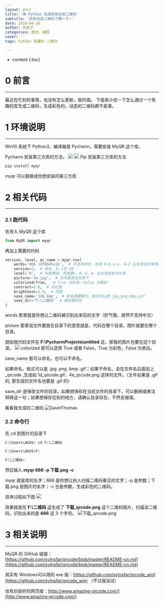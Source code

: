 ```yaml
---
layout: post
title: '用 Python 生成彩色动态二维码'
subtitle: '彩色动态二维码了解一下~'
date: 2018-04-26
author: 伪君子
categories: 技术，编程
cover: ''
tags: Python 有趣的 二维码

---
```


* content
{:toc}
#  0  前言

***



最近在忙别的事情，也没有怎么更新，我的错。
下面来介绍一下怎么通过一个有趣的库生成二维码，生成彩色的，动态的二维码都不是事。
#  1  环境说明

***



Win10 系统下 Python3，编译器是 Pycharm，需要安装 MyQR 这个库。

 Pycharm 安装第三方库的方法。
![](http://upload-images.jianshu.io/upload_images/2989110-eba62bb3986f0d64.png?imageMogr2/auto-orient/strip%7CimageView2/2/w/1240)
![](http://upload-images.jianshu.io/upload_images/2989110-c5f3b215895c51cb.png?imageMogr2/auto-orient/strip%7CimageView2/2/w/1240)
Pip 安装第三方库的方法
```python
pip install myqr
```

myqr 可以替换成你想安装的第三方库
#  2  相关代码

***



###  2.1 跑代码
先导入 MyQR 这个库
```python
from MyQR import myqr
```
再加上需要的代码
```python
version, level, qr_name = myqr.run(
    words='dhb cdfb64%vjk',  # 不支持中文，支持 0~9,a~z, A~Z 以及常见的常用英文标点符号和空格
    version=2,  # 版本，从 1至 40
    level='H',  # 纠错等级，范围是L、M、Q、H，从左到右依次升高
    picture='4e.jpg',  # 文件要放在目录下
    colorized=True,   # True 为彩色，False 为黑白
    contrast=1.0,  # 对比度
    brightness=1.0,  # 亮度
    save_name='1d6.bmp',  # 命名随便都行，格式可以是 jpg,png,bmp,gif
    save_dir="F:\二维码"  # 路径要存在
)
```
words 那里就是你想让二维码被识别出来后的文字（好气哦，居然不支持中文）

picture 那里说文件要放在目录下的意思就是，代码在哪个目录，图片就要在哪个目录。

就如我代码文件在 **F:\PycharmProjects\untitled** 这，那我的图片也要在这个目录。
![](https://upload-images.jianshu.io/upload_images/2989110-ca5cb08443f8a13a.png?imageMogr2/auto-orient/strip%7CimageView2/2/w/1240)
colorized 那可以选择 True 或者 False，True 为彩色，False 为黑白。

save_name 那可以命名，也可以不命名。

如果命名，格式可以是 .jpg .png .bmp .gif；如果不命名，会在文件名后面加上 _qrcode ,生成如 1d_qrcode.gif、4e_qrcode.png 这样的文件。（文件如果是 .gif的, 那生成的文件名也要是 .gif 的）

save_dir 是保存文件的目录，如果想保存在当前文件的目录下，可以删掉或者注释掉这一句；如果想保存在别的地方，请确认目录存在，不然会报错。

看看我生成的二维码
![GavinThomas](https://upload-images.jianshu.io/upload_images/2989110-991a2b4e4336c27c.png?imageMogr2/auto-orient/strip%7CimageView2/2/w/1240)

### 2.2  命令行
先 cd 到图片的目录下
```python
C:\Users\ASUS> cd F:\二维码

C:\Users\ASUS>F:

F:\二维码>
```
然后输入 **myqr 666 -p 下载.png -c**

myqr 就是库的名字；666 是你想让别人扫描二维码看见的文字；-p 是参数；下载.png 是图片的名字；-c 也是参数，生成彩色的二维码。

具体过程如下图
![](https://upload-images.jianshu.io/upload_images/2989110-42e61e3dba7d4fac.png?imageMogr2/auto-orient/strip%7CimageView2/2/w/1240)

效果就是在 **F:\二维码** 这生成了 **下载_qrcode.png** 这个二维码图片，扫描该二维码，识别出来的是 **666** 这 3 个字符。
![下载_qrcode.png](https://upload-images.jianshu.io/upload_images/2989110-16380c692c77b80e.png?imageMogr2/auto-orient/strip%7CimageView2/2/w/1240)
#  3  相关说明

***



MyQR 的 GitHub 链接：[https://github.com/sylnsfar/qrcode/blob/master/README-cn.md](https://github.com/sylnsfar/qrcode/blob/master/README-cn.md)

其实有 Windows可以用的 exe 版：[https://github.com/sylnsfar/qrcode_win](https://github.com/sylnsfar/qrcode_win)  （不过我没试）

也有封装好的网页版：[http://www.amazing-qrcode.com/](http://www.amazing-qrcode.com/)